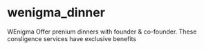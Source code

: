 # wenigma_dinner
WEnigma Offer prenium dinners with founder &amp; co-founder. These consligence services have exclusive benefits 

